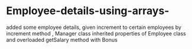 # Employee-details-using-arrays-
added some employee details, given increment to certain employees by increment method , Manager class inherited properties of Employee class and overloaded getSalary method with Bonus
